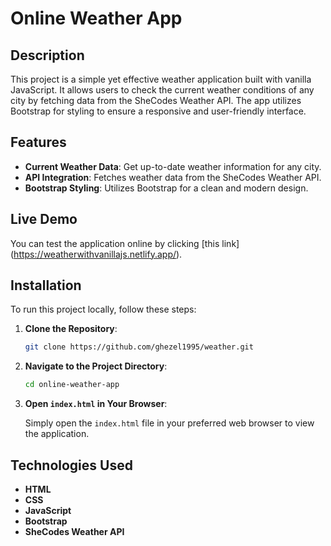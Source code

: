 # Online Weather App

## Description

This project is a simple yet effective weather application built with vanilla JavaScript. It allows users to check the current weather conditions of any city by fetching data from the SheCodes Weather API. The app utilizes Bootstrap for styling to ensure a responsive and user-friendly interface.

## Features

- **Current Weather Data**: Get up-to-date weather information for any city.
- **API Integration**: Fetches weather data from the SheCodes Weather API.
- **Bootstrap Styling**: Utilizes Bootstrap for a clean and modern design.

## Live Demo

You can test the application online by clicking [this link] (https://weatherwithvanillajs.netlify.app/).

## Installation

To run this project locally, follow these steps:

1. **Clone the Repository**:

    ```bash
    git clone https://github.com/ghezel1995/weather.git
    ```

2. **Navigate to the Project Directory**:

    ```bash
    cd online-weather-app
    ```

3. **Open `index.html` in Your Browser**:

    Simply open the `index.html` file in your preferred web browser to view the application.

## Technologies Used

- **HTML**
- **CSS**
- **JavaScript**
- **Bootstrap**
- **SheCodes Weather API**
